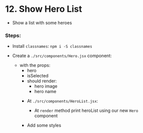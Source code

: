 # 12. Show Hero List

  * Show a list with some heroes 
    
  
### Steps:

  * Install `classnames`: `npm i -S classnames`

  * Create a `./src/components/Hero.jsx` component:
    * with the props:
      * hero <object>
      * isSelected <boolean>
    * should render:
      * hero image
      * hero name

  * At `./src/components/HeroList.jsx`:
    * At `render` method print heroList using our new `Hero` component
    
  * Add some styles
